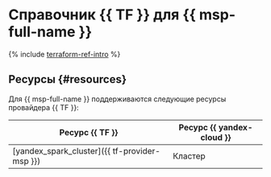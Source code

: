 # Справочник {{ TF }} для {{ msp-full-name }}

{% include [terraform-ref-intro](../_includes/terraform-ref-intro.md) %}

## Ресурсы {#resources}

Для {{ msp-full-name }} поддерживаются следующие ресурсы провайдера {{ TF }}:

| **Ресурс {{ TF }}** | **Ресурс {{ yandex-cloud }}** |
| --- | --- |
| [yandex_spark_cluster]({{ tf-provider-msp }}) | Кластер |
